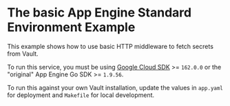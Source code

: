 # The basic App Engine Standard Environment Example

This example shows how to use basic HTTP middleware to fetch secrets from Vault.

To run this service, you must be using [Google Cloud SDK](https://cloud.google.com/appengine/docs/standard/go/download) >= `162.0.0` or the "original" App Engine Go SDK >= `1.9.56`.

To run this against your own Vault installation, update the values in `app.yaml` for deployment and `Makefile` for local development.
